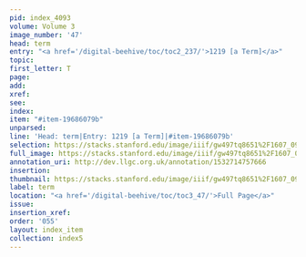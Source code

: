 ```yaml
---
pid: index_4093
volume: Volume 3
image_number: '47'
head: term
entry: "<a href='/digital-beehive/toc/toc2_237/'>1219 [a Term]</a>"
topic: 
first_letter: T
page: 
add: 
xref: 
see: 
index: 
item: "#item-19686079b"
unparsed: 
line: 'Head: term|Entry: 1219 [a Term]|#item-19686079b'
selection: https://stacks.stanford.edu/image/iiif/gw497tq8651%2F1607_0990/166,2528,337,101/full/0/default.jpg
full_image: https://stacks.stanford.edu/image/iiif/gw497tq8651%2F1607_0990/full/full/0/default.jpg
annotation_uri: http://dev.llgc.org.uk/annotation/1532714757666
insertion: 
thumbnail: https://stacks.stanford.edu/image/iiif/gw497tq8651%2F1607_0990/166,2528,337,101/150,/0/default.jpg
label: term
location: "<a href='/digital-beehive/toc/toc3_47/'>Full Page</a>"
issue: 
insertion_xref: 
order: '055'
layout: index_item
collection: index5
---
```

